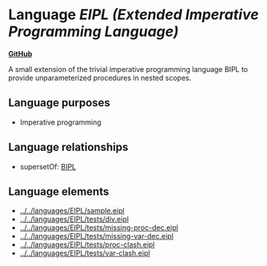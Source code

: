 # Language _EIPL (Extended Imperative Programming Language)_
**[GitHub](https://github.com/softlang/yas/blob/master/languages/EIPL)**

A small extension of the trivial imperative programming language BIPL to provide unparameterized procedures in nested scopes.

## Language purposes
* Imperative programming

## Language relationships
* supersetOf: [BIPL](http://softlang.github.io/yas/languages/BIPL.html)

## Language elements
* [../../languages/EIPL/sample.eipl](docs/files/languages-EIPL-sample.eipl.md)
* [../../languages/EIPL/tests/div.eipl](docs/files/languages-EIPL-tests-div.eipl.md)
* [../../languages/EIPL/tests/missing-proc-dec.eipl](docs/files/languages-EIPL-tests-missing-proc-dec.eipl.md)
* [../../languages/EIPL/tests/missing-var-dec.eipl](docs/files/languages-EIPL-tests-missing-var-dec.eipl.md)
* [../../languages/EIPL/tests/proc-clash.eipl](docs/files/languages-EIPL-tests-proc-clash.eipl.md)
* [../../languages/EIPL/tests/var-clash.eipl](docs/files/languages-EIPL-tests-var-clash.eipl.md)
